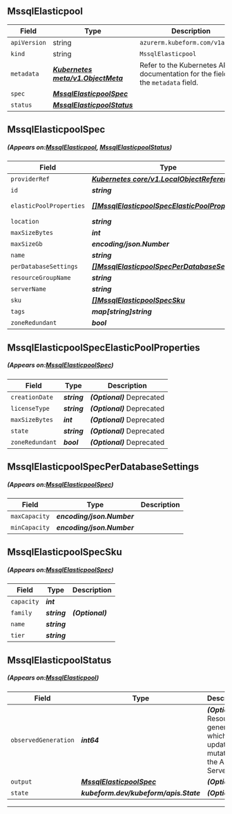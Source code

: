 ## MssqlElasticpool
| Field | Type | Description |
| ------ | ----- | ----------- |
| `apiVersion` | string | `azurerm.kubeform.com/v1alpha1` |
|    `kind` | string | `MssqlElasticpool` |
| `metadata` | ***[Kubernetes meta/v1.ObjectMeta](https://kubernetes.io/docs/reference/generated/kubernetes-api/v1.13/#objectmeta-v1-meta)***|Refer to the Kubernetes API documentation for the fields of the `metadata` field.|
| `spec` | ***[MssqlElasticpoolSpec](#MssqlElasticpoolSpec)***||
| `status` | ***[MssqlElasticpoolStatus](#MssqlElasticpoolStatus)***||
## MssqlElasticpoolSpec
##### (Appears on:[MssqlElasticpool](#MssqlElasticpool), [MssqlElasticpoolStatus](#MssqlElasticpoolStatus))
| Field | Type | Description |
| ------ | ----- | ----------- |
| `providerRef` | ***[Kubernetes core/v1.LocalObjectReference](https://kubernetes.io/docs/reference/generated/kubernetes-api/v1.13/#localobjectreference-v1-core)***||
| `id` | ***string***||
| `elasticPoolProperties` | ***[[]MssqlElasticpoolSpecElasticPoolProperties](#MssqlElasticpoolSpecElasticPoolProperties)***| ***(Optional)*** Deprecated|
| `location` | ***string***||
| `maxSizeBytes` | ***int***| ***(Optional)*** |
| `maxSizeGb` | ***encoding/json.Number***| ***(Optional)*** |
| `name` | ***string***||
| `perDatabaseSettings` | ***[[]MssqlElasticpoolSpecPerDatabaseSettings](#MssqlElasticpoolSpecPerDatabaseSettings)***||
| `resourceGroupName` | ***string***||
| `serverName` | ***string***||
| `sku` | ***[[]MssqlElasticpoolSpecSku](#MssqlElasticpoolSpecSku)***||
| `tags` | ***map[string]string***| ***(Optional)*** |
| `zoneRedundant` | ***bool***| ***(Optional)*** |
## MssqlElasticpoolSpecElasticPoolProperties
##### (Appears on:[MssqlElasticpoolSpec](#MssqlElasticpoolSpec))
| Field | Type | Description |
| ------ | ----- | ----------- |
| `creationDate` | ***string***| ***(Optional)*** Deprecated|
| `licenseType` | ***string***| ***(Optional)*** Deprecated|
| `maxSizeBytes` | ***int***| ***(Optional)*** Deprecated|
| `state` | ***string***| ***(Optional)*** Deprecated|
| `zoneRedundant` | ***bool***| ***(Optional)*** Deprecated|
## MssqlElasticpoolSpecPerDatabaseSettings
##### (Appears on:[MssqlElasticpoolSpec](#MssqlElasticpoolSpec))
| Field | Type | Description |
| ------ | ----- | ----------- |
| `maxCapacity` | ***encoding/json.Number***||
| `minCapacity` | ***encoding/json.Number***||
## MssqlElasticpoolSpecSku
##### (Appears on:[MssqlElasticpoolSpec](#MssqlElasticpoolSpec))
| Field | Type | Description |
| ------ | ----- | ----------- |
| `capacity` | ***int***||
| `family` | ***string***| ***(Optional)*** |
| `name` | ***string***||
| `tier` | ***string***||
## MssqlElasticpoolStatus
##### (Appears on:[MssqlElasticpool](#MssqlElasticpool))
| Field | Type | Description |
| ------ | ----- | ----------- |
| `observedGeneration` | ***int64***| ***(Optional)*** Resource generation, which is updated on mutation by the API Server.|
| `output` | ***[MssqlElasticpoolSpec](#MssqlElasticpoolSpec)***| ***(Optional)*** |
| `state` | ***kubeform.dev/kubeform/apis.State***| ***(Optional)*** |
---

